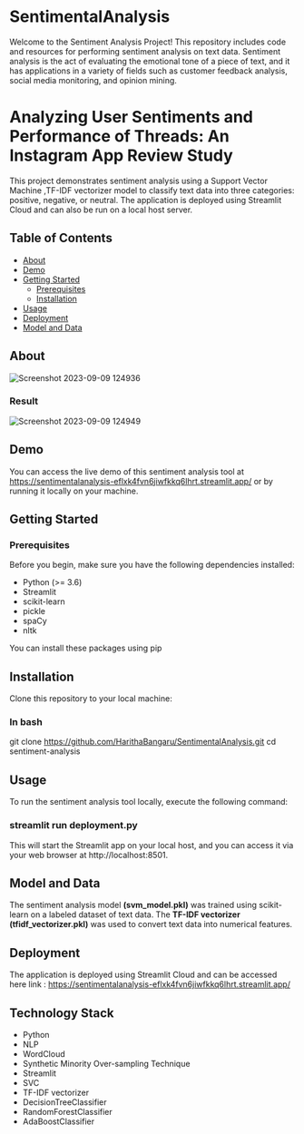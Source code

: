 # SentimentalAnalysis
Welcome to the Sentiment Analysis Project! This repository includes code and resources for performing sentiment analysis on text data. Sentiment analysis is the act of evaluating the emotional tone of a piece of text, and it has applications in a variety of fields such as customer feedback analysis, social media monitoring, and opinion mining.


# Analyzing User Sentiments and Performance of Threads: An Instagram App Review Study
This project demonstrates sentiment analysis using a Support Vector Machine ,TF-IDF vectorizer model to classify text data into three categories: positive, negative, or neutral. The application is deployed using Streamlit Cloud and can also be run on a local host server.

## Table of Contents
- [About](#about)
- [Demo](#demo)
- [Getting Started](#getting-started)
  - [Prerequisites](#prerequisites)
  - [Installation](#installation)
- [Usage](#usage)
- [Deployment](#deployment)
- [Model and Data](#model-and-data)

## About
![Screenshot 2023-09-09 124936](https://github.com/HarithaBangaru/SentimentalAnalysis/assets/113615474/d84b89b7-966d-4822-8be6-1bf0921b3672)
### Result
![Screenshot 2023-09-09 124949](https://github.com/HarithaBangaru/SentimentalAnalysis/assets/113615474/d4b3191a-7a71-4a94-b54c-3d0543b098e6)

## Demo
You can access the live demo of this sentiment analysis tool at https://sentimentalanalysis-eflxk4fvn6jiwfkkq6lhrt.streamlit.app/ or by running it locally on your machine.

## Getting Started

### Prerequisites

Before you begin, make sure you have the following dependencies installed:
- Python (>= 3.6)
- Streamlit
- scikit-learn
- pickle
- spaCy
- nltk

You can install these packages using pip
## Installation
Clone this repository to your local machine:
### In bash
git clone https://github.com/HarithaBangaru/SentimentalAnalysis.git
cd sentiment-analysis

## Usage
To run the sentiment analysis tool locally, execute the following command:
### streamlit run deployment.py
This will start the Streamlit app on your local host, and you can access it via your web browser at http://localhost:8501.
## Model and Data
The sentiment analysis model **(svm_model.pkl)** was trained using scikit-learn on a labeled dataset of text data. The **TF-IDF vectorizer (tfidf_vectorizer.pkl)** was used to convert text data into numerical features.
## Deployment
The application is deployed using Streamlit Cloud and can be accessed here
link : https://sentimentalanalysis-eflxk4fvn6jiwfkkq6lhrt.streamlit.app/

## Technology Stack
- Python
- NLP
- WordCloud
- Synthetic Minority Over-sampling Technique
- Streamlit
- SVC
- TF-IDF vectorizer
- DecisionTreeClassifier
- RandomForestClassifier
- AdaBoostClassifier
